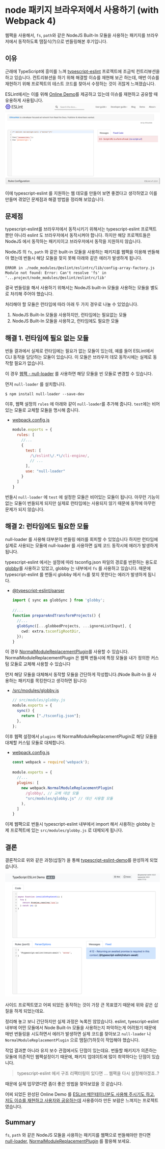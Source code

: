 # node 패키지 브라우저에서 사용하기 (with Webpack 4)

웹팩을 사용해서, `fs`, `path`와 같은 NodeJS Built-In 모듈을 사용하는 패키지를 브라우저에서 동작하도록 땜질식(?)으로 번들링해본 후기입니다.  

## 이유

근래에 TypeScript에 흥미를 느껴 [typescript-eslint](https://github.com/typescript-eslint/typescript-eslint) 프로젝트에 조금씩 컨트리뷰션을 하고 있습니다.
컨트리뷰션을 하기 위해 해결할 이슈를 재현해 보곤 하는데, 매번 이슈를 재현하기 위해 프로젝트의 테스트 코드를 찾아서 수정하는 것이 귀찮게 느껴졌습니다.

ESLint에서는 이를 위해 [Online Demo](https://eslint.org/demo)를 제공하고 있는데 이슈를 재현하고 공유할 때 유용하게 사용됩니다. 
![eslint-demo](./assets/eslint-demo.png)

이에 typescript-eslint 를 지원하는 웹 데모를 만들어 보면 좋겠다고 생각하였고 이를 만들며 겪었던 문제점과 해결 방법을 정리해 보았습니다. 

## 문제점

typescript-eslint를 브라우저에서 동작시키기 위해서는 typescript-eslint 프로젝트뿐만 아니라 eslint 도 브라우저에서 동작시켜야 합니다. 하지만 해당 프로젝트들은 NodeJS 에서 동작하는 패키지이고 브라우저에서 동작을 지원하지 않습니다.

NodeJS 의 `fs`, `path` 와 같은 built-in 모듈을 사용하는 패키지를 웹팩을 이용해 번들해야 했는데 번들시 해당 모듈을 찾지 못해 아래와 같은 에러가 발생하게 됩니다.

```
ERROR in ./node_modules/@eslint/eslintrc/lib/config-array-factory.js
Module not found: Error: Can't resolve 'fs' in '...project/node_modules/@eslint/eslintrc/lib'
```

결국 번들링을 해서 사용하기 위해서는 NodeJS built-in 모듈을 사용하는 모듈을 별도로 처리해 주어야 했습니다.

처리해야 할 모듈은 런타임에 따라 아래 두 가지 경우로 나눌 수 있었습니다.

1. NodeJS Built-In 모듈을 사용하지만, 런타임에는 필요없는 모듈
2. NodeJS Built-In 모듈을 사용하고, 런타임에도 필요한 모듈

## 해결 1. 런타임에 필요 없는 모듈

번들 결과에서 실제로 런타임에는 필요가 없는 모듈이 있는데, 예를 들어 ESLint에서 CLI 동작을 담당하는 모듈이 있습니다. 이 모듈은 브라우저 데모 동작시에는 실제로 동작할 필요가 없습니다.

이 경우 [웹팩 - null-loader](https://webpack.js.org/loaders/null-loader/) 를 사용하면 해당 모듈을 빈 모듈로 변경할 수 있습니다.

먼저 `null-loader` 를 설치합니다.

```
$ npm install null-loader --save-dev
```

이후, 웹팩 설정의 `rules` 에 아래와 같이 `null-loader`를 추가해 줍니다. `test`에는 비어있는 모듈로 교체할 모듈을 명시해 줍니다.

- [webpack.config.js](https://github.com/yeonjuan/typescript-eslint-demo/blob/master/webpack.base.config.js#L20-L34)

    ```js
    module.exports = {
      rules: [
        //...
        {
          test: [
            /\/eslint\/.*\/cli-engine/,
            // ...
          ],
          use: "null-loader"
        }
      ]
    }
    ```

번들시 `null-loader` 에 `test` 에 설정한 모듈은 비어있는 모듈이 됩니다. 아무런 기능이 없는 모듈이 번들되게 되지만 실제로 런타임에는 사용되지 않기 때문에 동작에 아무런 문제가 되지 않습니다.

## 해결 2: 런타임에도 필요한 모듈

null-loader 를 사용해 대부분의 번들링 에러를 회피할 수 있었습니다 하지만 런타임에 실제로 사용되는 모듈에 null-loader 를 사용하면 실제 코드 동작시에 에러가 발생하게 됩니다.

typescript-eslint 에서는 설정에 따라 tsconfig.json 파일의 경로를 반환하는 용도로 [globby](https://www.npmjs.com/package/globby)를 사용하고 있었고, globby 는 내부에서 `fs` 를 사용하고 있습니다. 때문에 typescript-eslint 를 번들시  globby 에서 `fs`를 찾지 못한다는 에러가 발생하게 됩니다.

 - [@typescript-eslint/parser](https://github.com/typescript-eslint/typescript-eslint/blob/90a587845088da1b205e4d7d77dbc3f9447b1c5a/packages/typescript-estree/src/parser.ts)
    ```ts
    import { sync as globSync } from 'globby';

    //...
    function prepareAndTransformProjects() {
      //...
      globSync([...globbedProjects, ...ignoreListInput], {
        cwd: extra.tsconfigRootDir,
      });
    }
    ```

이 경우 [NormalModuleReplacementPlugin](https://webpack.js.org/plugins/normal-module-replacement-plugin/)를 사용할 수 있습니다. NormalModuleReplacementPlugin 은 웹팩 번들시에 특정 모듈을 내가 정의한 커스텀 모듈로 교체해 사용할 수 있습니다

먼저 해당 모듈을 대체해서 동작할 모듈을 간단하게 작성합니다.(Node Built-In 을 사용하는 패키지를 목킹한다고 생각하면 됩니다)
 
- [/src/modules/globby.js](https://github.com/typescript-eslint/typescript-eslint/blob/90a587845088da1b205e4d7d77dbc3f9447b1c5a/packages/typescript-estree/src/parser.ts#L2)

  ```js
  // src/modules/globby.js
  module.exports = {
    sync() {
      return ["./tsconfig.json"];
    },
  };
  ```

이후 웹팩 설정에서 `plugins` 에 NormalModuleReplacementPlugin로 해당 모듈을 대체할 커스텀 모듈로 대체합니다.

- [webpack.config.js](https://github.com/yeonjuan/typescript-eslint-demo/blob/master/webpack.base.config.js#L76-L78)

  ```js
  const webpack = require('webpack');

  module.exports = {
    //...
    plugins: [
      new webpack.NormalModuleReplacementPlugin(
        /globby/, // 교체 대상 모듈
        "src/modules/globby.js" // 대신 사용할 모듈
      ),
    ]
  }
  ```

이제 웹팩으로 번들시 typescript-eslint 내부에서 import 해서 사용하는 globby 는 제 프로젝트에 있는 `src/modules/globby.js` 로 대체되게 됩니다.

## 결론

결론적으로 위와 같은 과정(삽질?) 을 통해 [typescript-eslint-demo](https://github.com/yeonjuan/typescript-eslint-demo)를 완성하게 되었습니다.

![tseslint-demo](./assets/tseslint-demo.png)

사이드 프로젝트였고 어찌 되었든 동작하는 것이 가장 큰 목표였기 때문에 위와 같은 삽질을 하게 되었는데요.

정리해 놓고 보니 간단하지만 실제 과정은 녹록친 않았습니다. eslint, tyescript-eslint 내부에 어떤 모듈에서 Node Built-In 모듈을 사용하는지 파악하는게 어려웠기 때문에 매번 번들링을 시도하면서 에러가 발생하면 실제 코드를 찾아보고 `null-loader` 나 `NormalModuleReplacementPlugin` 으로 땜질(?)하듯이 작업해야 했습니다.

작업 결과뿐 아니라 유지 보수 관점에서도 단점이 있는데요. 번들할 패키지가 의존하는 모듈에 의존적인 웹팩설정이기 때문에, 패키지 업데이트에 많이 취약하다는 단점이 있습니다. 

> typescript-eslint 에서 구조 리팩터링이 있다면 ... 웹팩을 다시 설정해야겠죠..?

때문에 실제 업무였다면 좀더 좋은 방법을 찾아보았을 것 같습니다.

어찌 되었든 완성된 Online Demo 를 [ESLint 메인테이너분도 사용해 주시기도 하고](https://github.com/eslint/eslint/issues/13758#issuecomment-709353258), [저도 이슈를 재현하고 사용자와 공유하는데](https://github.com/typescript-eslint/typescript-eslint/issues/2703#issuecomment-715685452) 사용중이라 만든 보람은 느껴지는 프로젝트였습니다.

## Summary

`fs`, `path` 와 같은 NodeJS 모듈을 사용하는 패키지를 웹팩으로 번들해야만 한다면 [null-loader](), [NormalModuleReplacementPlugin](https://webpack.js.org/plugins/normal-module-replacement-plugin/) 를 활용해 보세요. 
